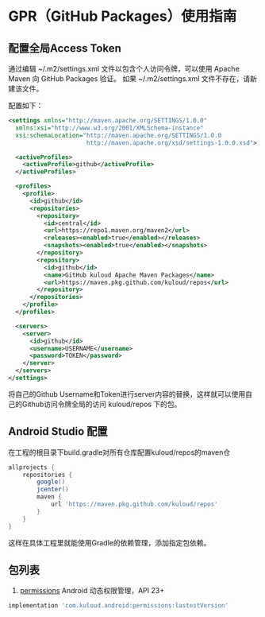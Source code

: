 # GPR（GitHub Packages）使用指南
## 配置全局Access Token
通过编辑 ~/.m2/settings.xml 文件以包含个人访问令牌，可以使用 Apache Maven 向 GitHub Packages 验证。 如果 ~/.m2/settings.xml 文件不存在，请新建该文件。

配置如下：
```xml
<settings xmlns="http://maven.apache.org/SETTINGS/1.0.0"
  xmlns:xsi="http://www.w3.org/2001/XMLSchema-instance"
  xsi:schemaLocation="http://maven.apache.org/SETTINGS/1.0.0
                      http://maven.apache.org/xsd/settings-1.0.0.xsd">

  <activeProfiles>
    <activeProfile>github</activeProfile>
  </activeProfiles>

  <profiles>
    <profile>
      <id>github</id>
      <repositories>
        <repository>
          <id>central</id>
          <url>https://repo1.maven.org/maven2</url>
          <releases><enabled>true</enabled></releases>
          <snapshots><enabled>true</enabled></snapshots>
        </repository>
        <repository>
          <id>github</id>
          <name>GitHub kuloud Apache Maven Packages</name>
          <url>https://maven.pkg.github.com/kuloud/repos</url>
        </repository>
      </repositories>
    </profile>
  </profiles>

  <servers>
    <server>
      <id>github</id>
      <username>USERNAME</username>
      <password>TOKEN</password>
    </server>
  </servers>
</settings>
```

将自己的Github Username和Token进行server内容的替换，这样就可以使用自己的Github访问令牌全局的访问 kuloud/repos 下的包。

## Android Studio 配置
在工程的根目录下build.gradle对所有仓库配置kuloud/repos的maven仓
```groovy
allprojects {
    repositories {
        google()
        jcenter()
        maven {
            url 'https://maven.pkg.github.com/kuloud/repos'
        }
    }
}
```

这样在具体工程里就能使用Gradle的依赖管理，添加指定包依赖。

## 包列表
1. [permissions](https://github.com/Kuloud/permission)
  Android 动态权限管理，API 23+
```groovy
implementation 'com.kuloud.android:permissions:lastestVersion'
```